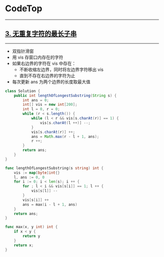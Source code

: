 # CodeTop

****

## [3. 无重复字符的最长子串](https://leetcode.cn/problems/longest-substring-without-repeating-characters/)

****

- 双指针滑窗
- 用 vis 存窗口内存在的字符
- 如果右边界的字符在 vis 中存在：
  - 不断收缩左边界，同时将左边界字符移出 vis
  - 直到不存在右边界的字符为止
- 每次更新 ans 为两个边界的长度取最大值

```java
class Solution {
    public int lengthOfLongestSubstring(String s) {
        int ans = 0;
        int[] vis = new int[200];
        int l = 0, r = 0;
        while (r < s.length()) {
            while (l < r && vis[s.charAt(r)] == 1) {
                vis[s.charAt(l ++)] --;
            }
            vis[s.charAt(r)] ++;
            ans = Math.max(r - l + 1, ans);
            r ++;
        }
        return ans;
    }
}
```

```go
func lengthOfLongestSubstring(s string) int {
    vis := map[byte]int{}
    l, ans := 0, 0
    for i := 0; i < len(s); i ++ {
        for ; l < i && vis[s[i]] == 1; l ++ {
            vis[s[l]] --
        }
        vis[s[i]] ++
        ans = max(i - l + 1, ans)
    }
    return ans;
}

func max(x, y int) int {
    if x < y {
        return y
    }
    return x;
}
```

